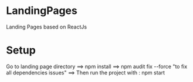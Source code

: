 # LandingPages
Landing Pages based on ReactJs 

# Setup

Go to landing page directory ==> npm install ==> npm audit fix --force "to fix all dependencies issues" ==>  Then run the project with : npm start


